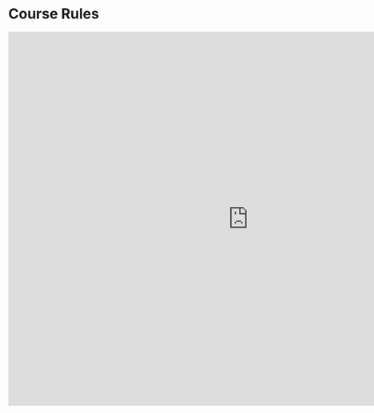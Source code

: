 Course Rules
===

<iframe src="https://docs.google.com/presentation/d/e/2PACX-1vTVm9I9gw0y9BEWoz8mIc8190pSAYYtJSORMRciVuEvgDFqj63Q3VcmsmR5yFHeYXGQfjU0OUTFN182/embed?start=false&loop=false&delayms=3000" frameborder="0" width="960" height="749" allowfullscreen="true" mozallowfullscreen="true" webkitallowfullscreen="true"></iframe>
